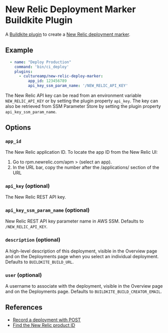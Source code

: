 New Relic Deployment Marker Buildkite Plugin
===============================

A [Buildkite plugin](https://buildkite.com/docs/agent/plugins) to create a [New Relic deployment marker](https://docs.newrelic.com/docs/apm/new-relic-apm/maintenance/record-deployments#post-deployment).


Example
-------

```yml
  - name: "Deploy Production"
    command: 'bin/ci_deploy'
    plugins:
      - cultureamp/new-relic-deploy-marker:
          app_id: 123456789
          api_key_ssm_param_name: '/NEW_RELIC_API_KEY'
```

The New Relic API key can be read from an environment variable `NEW_RELIC_API_KEY` or by setting the plugin property `api_key`. The key can also be retrieved from SSM Parameter Store by setting the plugin property `api_key_ssm_param_name`.

Options
-------

### `app_id`

The New Relic application ID. To locate the app ID from the New Relic UI:

1. Go to rpm.newrelic.com/apm  > (select an app).
2. In the URL bar, copy the number after the /applications/ section of the URL

### `api_key` (optional)

The New Relic REST API key.

### `api_key_ssm_param_name` (optional)

New Relic REST API key parameter name in AWS SSM. Defaults to `/NEW_RELIC_API_KEY`.

### `description` (optional)

A high-level description of this deployment, visible in the Overview page and on the Deployments page when you select an individual deployment. Defaults to `BUILDKITE_BUILD_URL`.

### `user` (optional)

A username to associate with the deployment, visible in the Overview page and on the Deployments page. Defaults to `BUILDKITE_BUILD_CREATOR_EMAIL`.


References
----------

* [Record a deployment with POST](https://docs.newrelic.com/docs/apm/new-relic-apm/maintenance/record-deployments#post-deployment)
* [Find the New Relic product ID](https://docs.newrelic.com/docs/apis/rest-api-v2/requirements/find-product-id#apm)
